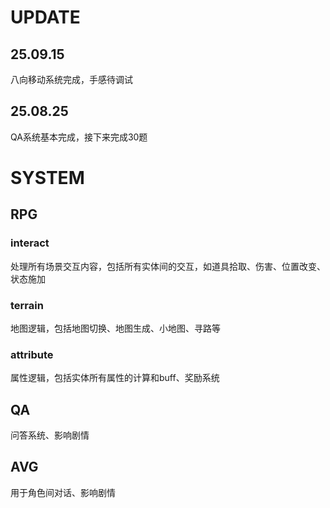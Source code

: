 # UPDATE
## 25.09.15
八向移动系统完成，手感待调试

## 25.08.25
QA系统基本完成，接下来完成30题

# SYSTEM
## RPG
### interact
处理所有场景交互内容，包括所有实体间的交互，如道具拾取、伤害、位置改变、状态施加
### terrain
地图逻辑，包括地图切换、地图生成、小地图、寻路等
### attribute
属性逻辑，包括实体所有属性的计算和buff、奖励系统

## QA
问答系统、影响剧情

## AVG
用于角色间对话、影响剧情
